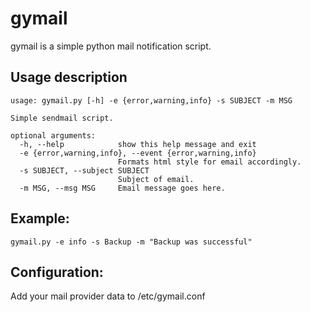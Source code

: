 gymail
======

gymail is a simple python mail notification script.
<br>

## Usage description

``` 
usage: gymail.py [-h] -e {error,warning,info} -s SUBJECT -m MSG

Simple sendmail script.

optional arguments:
  -h, --help            show this help message and exit
  -e {error,warning,info}, --event {error,warning,info}
                        Formats html style for email accordingly.
  -s SUBJECT, --subject SUBJECT
                        Subject of email.
  -m MSG, --msg MSG     Email message goes here.
  ```

## Example:
`gymail.py -e info -s Backup -m "Backup was successful"` <br>

## Configuration:
Add your mail provider data to /etc/gymail.conf 
